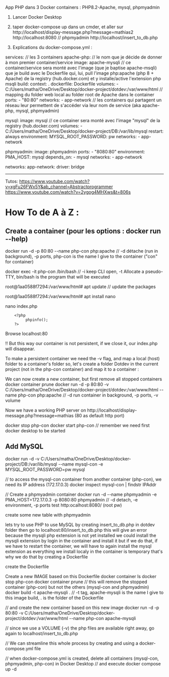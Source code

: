 
App PHP dans 3 Docker containers : PHP8.2-Apache, mysql, phpmyadmin
1. Lancer Docker Desktop
2. taper docker-compose up dans un cmder, et aller sur
     http://localhost/display-message.php?message=mathias2
     http://localhost:8080                                          // phpmyadmin
     http://localhost/insert_to_db.php

3. Explications du docker-compose.yml :

services:                           // les 3 containers
  apache-php:                       // le nom que je décide de donner à mon premier container/service
    image: apache-mysqli            // ce container/service sera monté avec l'image (que je baptise apache-msqli) que je build avec le Dockerfile qui, lui, pull l'image php:apache (php 8 + Apache) de la registry (hub.docker.com) et y installe/active l'extension php msqli
    build:
      context: .
      dockerfile: Dockerfile
    volumes:
      - C:/Users/matha/OneDrive/Desktop/docker-project/dotdev:/var/www/html         // mapping du folder web local au folder root de Apache dans le container 
    ports:
      - "80:80"
    networks:
      - app-network                         // les containers qui partagent un réseau leur permettent de s'accéder via leur nom de service (aka apache-php, mysql, phpmyadmin) 

  mysql:
    image: mysql                            // ce container sera monté avec l'image "mysql" de la registry (hub.docker.com)
    volumes:
      - C:/Users/matha/OneDrive/Desktop/docker-project/DB:/var/lib/mysql
    restart: always
    environment:
      MYSQL_ROOT_PASSWORD: pw
    networks:
      - app-network

  phpmyadmin:
    image: phpmyadmin
    ports:
      - "8080:80"
    environment:
      PMA_HOST: mysql
    depends_on:
      - mysql
    networks:
      - app-network

networks:
  app-network:
    driver: bridge

-----------------------------------------------------------------------------------------------------------------

Tutos:
https://www.youtube.com/watch?v=xgFu26FWx5Y&ab_channel=Abstractprogrammer
https://www.youtube.com/watch?v=2ygog4MHXws&t=806s


How To de A à Z :
===============

Create a container      (pour les options : docker run --help)
------------------

docker run -d -p 80:80 --name php-con php:apache    // -d détache (run in background), -p ports, php-con is the name I give to the container ("con" for container)

docker exec -it php-con /bin/bash    // -i keep CLI open, -t  Allocate a pseudo-TTY,  bin/bash is the program that will be executed

root@1aa0588f7294:/var/www/html# apt update  // update the packages

root@1aa0588f7294:/var/www/html# apt install nano

nano index.php

		<?php
             phpinfo();
		?>

Browse localhost:80

!! But this way our container is not persistent, if we close it, our index.php will disappear.

To make a persistent container we need the -v flag, and map a local (host) folder to a container's folder
so, let's create a folder Dotdev in the current project (not in the php-con container) and map it to a container :

We can now create a new container, but first remove all stopped containers
docker container prune
docker run -d -p 80:80 -v C:/Users/matha/OneDrive/Desktop/docker-project/dotdev:/var/www/html --name php-con php:apache   // -d run container in background, -p ports, -v volume


Now we have a working PHP server on http://localhost/display-message.php?message=mathias  (80 as default http port)


docker stop php-con
docker start php-con   // remember we need first docker desktop to be started


Add MySQL
---------
docker run -d -v C:/Users/matha/OneDrive/Desktop/docker-project/DB:/var/lib/mysql --name mysql-con -e MYSQL_ROOT_PASSWORD=pw  mysql

// to access the mysql-con container from another container (php-con), we need its IP address (172.17.0.3)
docker inspect mysql-con | findstr IPAddr

// Create a phpmyadmin container
docker run -d --name phpmyadmin -e PMA_HOST=172.17.0.3 -p 8080:80 phpmyadmin       // -d detach, -e environment, -p ports
test http:ocalhost:8080/ (root pw)

create some new table with phpmyadmin

lets try to use PHP to use MySQL by creating insert_to_db.php in dotdev folder
then go to localhost:80/insert_to_db.php 
this will give an error because the mysqli php extension is not yet installed
we could install the mysqli extension by login in the container and install it
but if we do that, if we have to restart the container, we will have to again install the mysql extension
as everything we install localy in the container is temporary
that's why we do that by creating a Dockerfile 

create the Dockerfile 

Create a new IMAGE based on this Dockerfile
docker container ls
docker stop php-con
docker container prune // this will remove the stopped container (php-con) but not the others (mysql-con and phpmyadmin)
docker build -t apache-mysqli .    // -t tag, apache-mysqli is the name I give to this image build, . is the folder of the Dockerfile

// and create the new container based on this new image
docker run -d -p 80:80 -v C:/Users/matha/OneDrive/Desktop/docker-project/dotdev:/var/www/html  --name php-con apache-mysqli

// since we use a VOLUME (-v) the php files are available right away, go again to localhost/insert_to_db.php

// We can streamline this whole process by creating and using a docker-compose.yml file

// when docker-compose.yml is created, delete all containers (mysql-con, phpmyadmin, php-con) in Docker Desktop 
// and execute
docker compose up -d